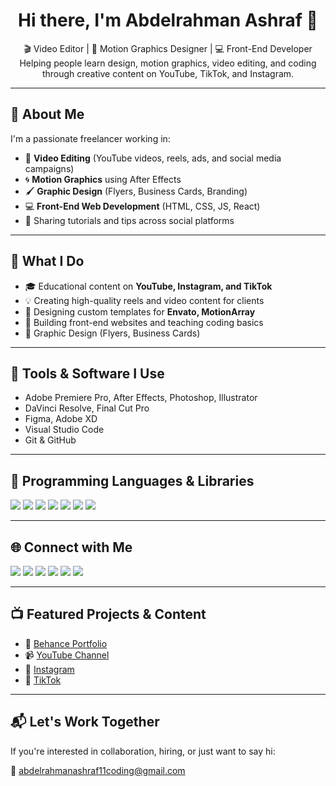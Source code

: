 <h1 align="center">Hi there, I'm Abdelrahman Ashraf 👋</h1>

<p align="center">
  🎬 Video Editor | 🎨 Motion Graphics Designer | 💻 Front-End Developer<br>
  Helping people learn design, motion graphics, video editing, and coding through creative content on YouTube, TikTok, and Instagram.
</p>

---

## 🚀 About Me

I'm a passionate freelancer working in:
- 🎥 **Video Editing** (YouTube videos, reels, ads, and social media campaigns)
- 🌀 **Motion Graphics** using After Effects
- 🖌️ **Graphic Design** (Flyers, Business Cards, Branding)
- 💻 **Front-End Web Development** (HTML, CSS, JS, React)
- 🧠 Sharing tutorials and tips across social platforms

---

## 💼 What I Do

- 🎓 Educational content on **YouTube, Instagram, and TikTok**
- 💡 Creating high-quality reels and video content for clients
- 🧩 Designing custom templates for **Envato, MotionArray**
- 🧾 Building front-end websites and teaching coding basics
- 📄 Graphic Design (Flyers, Business Cards)

---

## 🧰 Tools & Software I Use

- Adobe Premiere Pro, After Effects, Photoshop, Illustrator
- DaVinci Resolve, Final Cut Pro
- Figma, Adobe XD
- Visual Studio Code
- Git & GitHub

---

## 🧠 Programming Languages & Libraries

<p align="left">
  <img src="https://img.shields.io/badge/-HTML5-E34F26?logo=html5&logoColor=fff&style=for-the-badge" />
  <img src="https://img.shields.io/badge/-CSS3-1572B6?logo=css3&logoColor=fff&style=for-the-badge" />
  <img src="https://img.shields.io/badge/-JavaScript-F7DF1E?logo=javascript&logoColor=000&style=for-the-badge" />
  <img src="https://img.shields.io/badge/-React-61DAFB?logo=react&logoColor=000&style=for-the-badge" />
  <img src="https://img.shields.io/badge/-Python-3776AB?logo=python&logoColor=fff&style=for-the-badge" />
  <img src="https://img.shields.io/badge/-C++-00599C?logo=c%2B%2B&logoColor=fff&style=for-the-badge" />
  <img src="https://img.shields.io/badge/-C-000000?logo=c&logoColor=fff&style=for-the-badge" />
</p>

---

## 🌐 Connect with Me

<p align="left">
  <a href="https://www.youtube.com/@abdelrahmanashraf486" target="_blank"><img src="https://img.shields.io/badge/YouTube-%23FF0000.svg?style=for-the-badge&logo=YouTube&logoColor=white"/></a>
  <a href="https://www.instagram.com/abdelrahmaneditor/" target="_blank"><img src="https://img.shields.io/badge/Instagram-%23E4405F.svg?style=for-the-badge&logo=Instagram&logoColor=white"/></a>
  <a href="https://www.tiktok.com/@abdelrahmaneditor" target="_blank"><img src="https://img.shields.io/badge/TikTok-000000?style=for-the-badge&logo=tiktok&logoColor=white" /></a>
  <a href="https://www.facebook.com/abdelrahman.ashraf.mohamed.2025/" target="_blank"><img src="https://img.shields.io/badge/Facebook-%231877F2.svg?style=for-the-badge&logo=Facebook&logoColor=white"/></a>
  <a href="https://www.linkedin.com/in/abdelrahman-ashraf-028528371/" target="_blank"><img src="https://img.shields.io/badge/LinkedIn-%230077B5.svg?style=for-the-badge&logo=linkedin&logoColor=white"/></a>
  <a href="https://www.behance.net/abdelraashref1" target="_blank"><img src="https://img.shields.io/badge/Behance-1769ff?style=for-the-badge&logo=behance&logoColor=white"/></a>
</p>

---

## 📺 Featured Projects & Content

- 🔗 [Behance Portfolio](https://www.behance.net/abdelraashref1)
- 📹 [YouTube Channel](https://www.youtube.com/@abdelrahmanashraf486)
- 📱 [Instagram](https://www.instagram.com/abdelrahmaneditor/)
- 🎵 [TikTok](https://www.tiktok.com/@abdelrahmaneditor)

---

## 📬 Let's Work Together

If you're interested in collaboration, hiring, or just want to say hi:

📩 abdelrahmanashraf11coding@gmail.com
